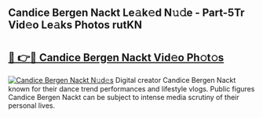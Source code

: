 ## Candice Bergen Nackt Le𝚊k𝚎d N𝚞𝚍e - Part-5Tr Vid𝚎o Le𝚊ks Photos rutKN

# <h2><a href="http://fb4xzem.evod.top/?m=Candice+Bergen+Nackt">🔗 👉🔴 Candice Bergen Nackt Vid𝚎o Ph𝚘t𝚘s</a></h2>

[![Candice Bergen Nackt N𝚞d𝚎s](https://i.imgur.com/8V9OHl7.gif)](http://fb4xzem.evod.top/?m=Candice+Bergen+Nackt)
Digital creator Candice Bergen Nackt known for their dance trend performances and lifestyle vlogs. Public figures Candice Bergen Nackt can be subject to intense media scrutiny of their personal lives. 

